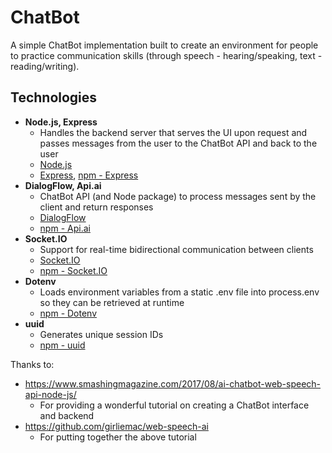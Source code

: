 # ChatBot

A simple ChatBot implementation built to create an environment for people to practice communication skills (through speech - hearing/speaking, text - reading/writing).

## Technologies
* **Node.js, Express**
    * Handles the backend server that serves the UI upon request and passes messages from the user to the ChatBot API and back to the user
    * [Node.js](https://nodejs.org/en/)
    * [Express](https://expressjs.com/), [npm - Express](https://www.npmjs.com/package/express)
* **DialogFlow, Api.ai**
    * ChatBot API (and Node package) to process messages sent by the client and return responses
    * [DialogFlow](https://dialogflow.com/)
    * [npm - Api.ai](https://www.npmjs.com/package/apiai)
* **Socket.IO**
    * Support for real-time bidirectional communication between clients
    * [Socket.IO](https://socket.io/)
    * [npm - Socket.IO](https://www.npmjs.com/package/socket.io)
* **Dotenv**
    * Loads environment variables from a static .env file into process.env so they can be retrieved at runtime
    * [npm - Dotenv](https://www.npmjs.com/package/dotenv)
* **uuid**
    * Generates unique session IDs
    * [npm - uuid](https://www.npmjs.com/package/uuid)

Thanks to:
* https://www.smashingmagazine.com/2017/08/ai-chatbot-web-speech-api-node-js/
    * For providing a wonderful tutorial on creating a ChatBot interface and backend
* https://github.com/girliemac/web-speech-ai
    * For putting together the above tutorial
